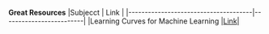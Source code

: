 **Great Resources**
|Subjecct                              | Link                    |
|--------------------------------------|-------------------------|
|Learning Curves for Machine Learning  |[Link](https://www.dataquest.io/blog/learning-curves-machine-learning/)|
